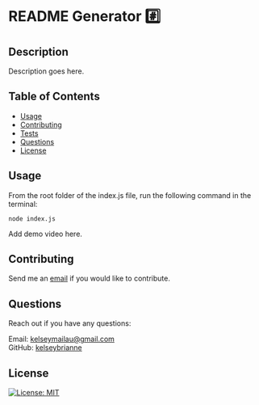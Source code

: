 # README Generator #️⃣

## Description

Description goes here.

## Table of Contents

- [ Usage ](#usage)
- [ Contributing ](#contributing)
- [ Tests ](#test)
- [ Questions ](#questions)
- [ License ](#license)

## Usage

From the root folder of the index.js file, run the following command in the terminal:

```
node index.js
```

Add demo video here.

## Contributing

Send me an [email](kelseymailau@gmail.com) if you would like to contribute.

## Questions

Reach out if you have any questions:

Email: kelseymailau@gmail.com  
GitHub: [kelseybrianne](https://github.com/kelseybrianne)

## License

[![License: MIT](https://img.shields.io/badge/License-MIT-yellow.svg)](https://opensource.org/licenses/MIT)